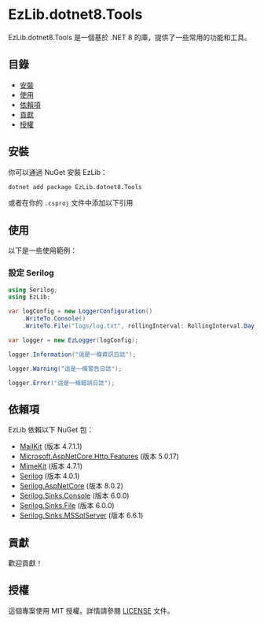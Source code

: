 # EzLib.dotnet8.Tools

EzLib.dotnet8.Tools 是一個基於 .NET 8 的庫，提供了一些常用的功能和工具。

## 目錄

- [安裝](#安裝)
- [使用](#使用)
- [依賴項](#依賴項)
- [貢獻](#貢獻)
- [授權](#授權)

## 安裝

你可以通過 NuGet 安裝 EzLib：

```bash
dotnet add package EzLib.dotnet8.Tools 
```	
	
或者在你的 `.csproj` 文件中添加以下引用


## 使用

以下是一些使用範例：

### 設定 Serilog

```csharp
using Serilog; 
using EzLib;

var logConfig = new LoggerConfiguration() 
	.WriteTo.Console() 
	.WriteTo.File("logs/log.txt", rollingInterval: RollingInterval.Day);

var logger = new EzLogger(logConfig);

logger.Information("這是一條資訊日誌"); 

logger.Warning("這是一條警告日誌"); 

logger.Error("這是一條錯誤日誌");
```

## 依賴項

EzLib 依賴以下 NuGet 包：

- [MailKit](https://www.nuget.org/packages/MailKit) (版本 4.7.1.1)
- [Microsoft.AspNetCore.Http.Features](https://www.nuget.org/packages/Microsoft.AspNetCore.Http.Features) (版本 5.0.17)
- [MimeKit](https://www.nuget.org/packages/MimeKit) (版本 4.7.1)
- [Serilog](https://www.nuget.org/packages/Serilog) (版本 4.0.1)
- [Serilog.AspNetCore](https://www.nuget.org/packages/Serilog.AspNetCore) (版本 8.0.2)
- [Serilog.Sinks.Console](https://www.nuget.org/packages/Serilog.Sinks.Console) (版本 6.0.0)
- [Serilog.Sinks.File](https://www.nuget.org/packages/Serilog.Sinks.File) (版本 6.0.0)
- [Serilog.Sinks.MSSqlServer](https://www.nuget.org/packages/Serilog.Sinks.MSSqlServer) (版本 6.6.1)

## 貢獻

歡迎貢獻！

## 授權

這個專案使用 MIT 授權。詳情請參閱 [LICENSE](LICENSE) 文件。
